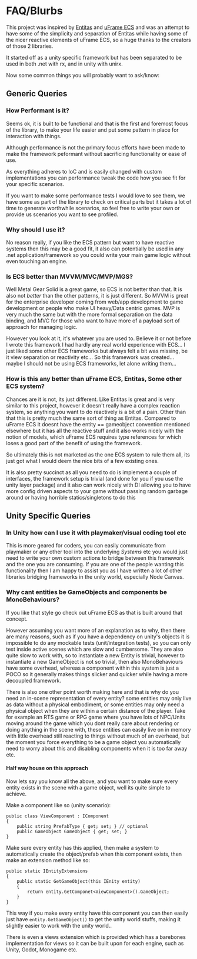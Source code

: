 # FAQ/Blurbs

This project was inspired by [Entitas](https://github.com/sschmid/Entitas-CSharp) and [uFrame ECS](https://github.com/micahosborne/uFrame) and was an attempt to have some of the simplicity and separation of Entitas while having some of the nicer reactive elements of uFrame ECS, so a huge thanks to the creators of those 2 libraries.

It started off as a unity specific framework but has been separated to be used in both .net with rx, and in unity with unirx.

Now some common things you will probably want to ask/know:

## Generic Queries

### How Performant is it?

Seems ok, it is built to be functional and that is the first and foremost focus of the library, to make your life easier and put some pattern in place for interaction with things. 

Although performance is not the primary focus efforts have been made to make the framework peformant without sacrificing functionality or ease of use.

As everything adheres to IoC and is easily changed with custom implementations you can performance tweak the code how you see fit for your specific scenarios.

If you want to make some performance tests I would love to see them, we have some as part of the library to check on critical parts but it takes a lot of time to generate worthwhile scenarios, so feel free to write your own or provide us scenarios you want to see profiled.

### Why should I use it?

No reason really, if you like the ECS pattern but want to have reactive systems then this may be a good fit, it also can potentially be used in any .net application/framework so you could write your main game logic without even touching an engine.

### Is ECS better than MVVM/MVC/MVP/MGS?

Well Metal Gear Solid is a great game, so ECS is not better than that. It is also not *better* than the other patterns, it is just different. So MVVM is great for the enterprise developer coming from web/app development to game development or people who make UI heavy/Data centric games. MVP is very much the same but with the more formal separation on the data binding, and MVC for those who want to have more of a payload sort of approach for managing logic.

However you look at it, it's whatever you are used to. Believe it or not before I wrote this framework I had hardly any real world experience with ECS... I just liked some other ECS frameworks but always felt a bit was missing, be it view separation or reactivity etc... So this framework was created... maybe I should not be using ECS frameworks, let alone writing them...

### How is this any better than uFrame ECS, Entitas, Some other ECS system?

Chances are it is not, its just different. Like Entitas is great and is very similar to this project, however it doesn't really have a complex reaction system, so anything you want to do reactively is a bit of a pain. Other than that this is pretty much the same sort of thing as Entitas. Compared to uFrame ECS it doesnt have the entity == gameobject convention mentioned elsewhere but it has all the reactive stuff and it also works nicely with the notion of models, which uFrame ECS requires type references for which loses a good part of the benefit of using the framework.

So ultimately this is not marketed as the one ECS system to rule them all, its just got what I would deem the nice bits of a few existing ones.

It is also pretty succinct as all you need to do is implement a couple of interfaces, the framework setup is trivial (and done for you if you use the unity layer package) and it also can work nicely with DI allowing you to have more config driven aspects to your game without passing random garbage around or having horrible statics/singletons to do this

## Unity Specific Queries

### In Unity how can I use it with playmaker/visual coding tool etc

This is more geared for coders, you can easily communicate from playmaker or any other tool into the underlying *Systems* etc you would just need to write your own custom actions to bridge between this framework and the one you are consuming. If you are one of the people wanting this functionality then I am happy to assist you as I have written a lot of other libraries bridging frameworks in the unity world, especially Node Canvas.

### Why cant entities be GameObjects and components be MonoBehaviours?

If you like that style go check out uFrame ECS as that is built around that concept.

However assuming you want more of an explanation as to why, then there are many reasons, such as if you have a dependency on unity's objects it is impossible to do any mockable tests (unit/integration tests), so you can only test inside active scenes which are slow and cumbersome. They are also quite slow to work with, so to instantiate a new Entity is trivial, however to instantiate a new GameObject is not so trivial, then also MonoBehaviours have some overhead, whereas a component within this system is just a POCO so it generally makes things slicker and quicker while having a more decoupled framework.

There is also one other point worth making here and that is why do you need an in-scene representation of every entity? some entities may only live as data without a physical embodiment, or some entities may only need a physical object when they are within a certain distance of the player. Take for example an RTS game or RPG game where you have lots of NPC/Units moving around the game which you dont really care about rendering or doing anything in the scene with, these entities can easily live on in memory with little overhead still reacting to things without much of an overhead, but the moment you force everything to be a game object you automatically need to worry about this and disabling components when it is too far away etc.

#### Half way house on this approach

Now lets say you know all the above, and you want to make sure every entity exists in the scene with a game object, well its quite simple to achieve.

Make a component like so (unity scenario):

```
public class ViewComponent : IComponent
{
    public string PrefabType { get; set; } // optional
    public GameObject GameObject { get; set; }
}
```

Make sure every entity has this applied, then make a system to automatically create the object/prefab when this component exists, then make an extension method like so:

```
public static IEntityExtensions
{
    public static GetGameObject(this IEnity entity)
    {
        return entity.GetComponet<ViewComponent>().GameObject;
    }
}
```

This way if you make every entity have this component you can then easily just have `entity.GetGameObject()` to get the unity world stuffs, making it slightly easier to work with the unity world..

There is even a views extension which is provided which has a barebones implementation for views so it can be built upon for each engine, such as Unity, Godot, Monogame etc.